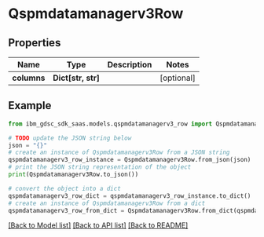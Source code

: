 # Qspmdatamanagerv3Row


## Properties

Name | Type | Description | Notes
------------ | ------------- | ------------- | -------------
**columns** | **Dict[str, str]** |  | [optional] 

## Example

```python
from ibm_gdsc_sdk_saas.models.qspmdatamanagerv3_row import Qspmdatamanagerv3Row

# TODO update the JSON string below
json = "{}"
# create an instance of Qspmdatamanagerv3Row from a JSON string
qspmdatamanagerv3_row_instance = Qspmdatamanagerv3Row.from_json(json)
# print the JSON string representation of the object
print(Qspmdatamanagerv3Row.to_json())

# convert the object into a dict
qspmdatamanagerv3_row_dict = qspmdatamanagerv3_row_instance.to_dict()
# create an instance of Qspmdatamanagerv3Row from a dict
qspmdatamanagerv3_row_from_dict = Qspmdatamanagerv3Row.from_dict(qspmdatamanagerv3_row_dict)
```
[[Back to Model list]](../README.md#documentation-for-models) [[Back to API list]](../README.md#documentation-for-api-endpoints) [[Back to README]](../README.md)


